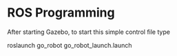 # ROS Programming

After starting Gazebo, to start this simple control file type

roslaunch go_robot go_robot_launch.launch
 
